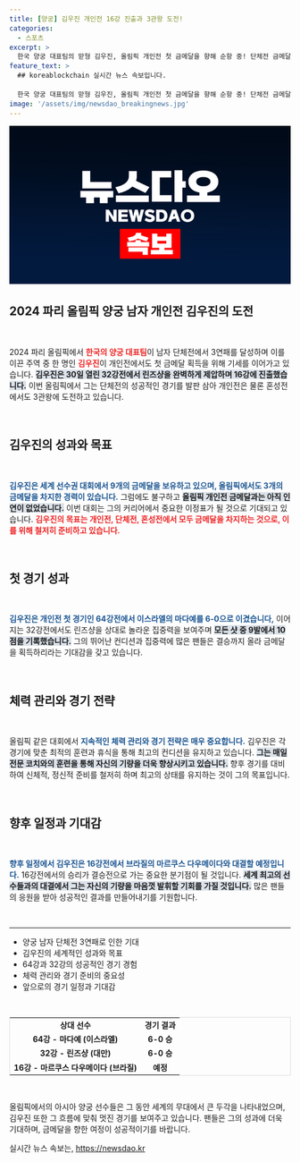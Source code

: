 ```yaml
---
title: [양궁] 김우진 개인전 16강 진출과 3관왕 도전!
categories:
  - 스포츠
excerpt: >
  한국 양궁 대표팀의 맏형 김우진, 올림픽 개인전 첫 금메달을 향해 순항 중! 단체전 금메달에 이어 32강에서 6-0 완승, 16강에서 브라질과 맞붙습니다. 세계 최고의 궁사, 3관왕 도전의 행보를 주목하세요!
feature_text: >
  ## koreablockchain 실시간 뉴스 속보입니다.

  한국 양궁 대표팀의 맏형 김우진, 올림픽 개인전 첫 금메달을 향해 순항 중! 단체전 금메달에 이어 32강에서 6-0 완승, 16강에서 브라질과 맞붙습니다. 세계 최고의 궁사, 3관왕 도전의 행보를 주목하세요!
image: '/assets/img/newsdao_breakingnews.jpg'
---
```


<p><img src="/assets/img/newsdao_breakingnews.jpg" alt="koreablockchain 속보" /></p>

<h2 data-ke-size="size26">2024 파리 올림픽 양궁 남자 개인전 김우진의 도전</h2>

<p data-ke-size="size16">&nbsp;</p>

<p data-ke-size="size16">2024 파리 올림픽에서 <b><span style="color: #ee2323;">한국의 양궁 대표팀</span></b>이 남자 단체전에서 3연패를 달성하며 이를 이끈 주역 중 한 명인 <b><span style="color: #ee2323;">김우진</span></b>이 개인전에서도 첫 금메달 획득을 위해 기세를 이어가고 있습니다. <b><span style="background-color: #21538527;">김우진은 30일 열린 32강전에서 린즈샹을 완벽하게 제압하며 16강에 진출했습니다.</span></b> 이번 올림픽에서 그는 단체전의 성공적인 경기를 발판 삼아 개인전은 물론 혼성전에서도 3관왕에 도전하고 있습니다.</p>

<p data-ke-size="size16">&nbsp;</p>

<h2 data-ke-size="size26">김우진의 성과와 목표</h2>

<p data-ke-size="size16">&nbsp;</p>

<p data-ke-size="size16"><b><span style="color: #1a5490;">김우진은 세계 선수권 대회에서 9개의 금메달을 보유하고 있으며, 올림픽에서도 3개의 금메달을 차지한 경력이 있습니다.</span></b> 그럼에도 불구하고 <b><span style="background-color: #21538527;">올림픽 개인전 금메달과는 아직 인연이 없었습니다.</span></b> 이번 대회는 그의 커리어에서 중요한 이정표가 될 것으로 기대되고 있습니다. <b><span style="color: #ee2323;">김우진의 목표는 개인전, 단체전, 혼성전에서 모두 금메달을 차지하는 것으로, 이를 위해 철저히 준비하고 있습니다.</span></b></p>

<p data-ke-size="size16">&nbsp;</p>

<h2 data-ke-size="size26">첫 경기 성과</h2>

<p data-ke-size="size16">&nbsp;</p>

<p data-ke-size="size16"><b><span style="color: #1a5490;">김우진은 개인전 첫 경기인 64강전에서 이스라엘의 마다예를 6-0으로 이겼습니다,</span></b> 이어지는 32강전에서도 린즈샹을 상대로 놀라운 집중력을 보여주며 <b><span style="background-color: #21538527;">모든 샷 중 9발에서 10점을 기록했습니다.</span></b> 그의 뛰어난 컨디션과 집중력에 많은 팬들은 결승까지 올라 금메달을 획득하리라는 기대감을 갖고 있습니다.</p>

<p data-ke-size="size16">&nbsp;</p>

<h2 data-ke-size="size26">체력 관리와 경기 전략</h2>

<p data-ke-size="size16">&nbsp;</p>

<p data-ke-size="size16">올림픽 같은 대회에서 <b><span style="color: #1a5490;">지속적인 체력 관리와 경기 전략은 매우 중요합니다.</span></b> 김우진은 각 경기에 맞춘 최적의 훈련과 휴식을 통해 최고의 컨디션을 유지하고 있습니다. <b><span style="background-color: #21538527;">그는 매일 전문 코치와의 훈련을 통해 자신의 기량을 더욱 향상시키고 있습니다.</span></b> 향후 경기를 대비하여 신체적, 정신적 준비를 철저히 하며 최고의 상태를 유지하는 것이 그의 목표입니다.</p>

<p data-ke-size="size16">&nbsp;</p>

<h2 data-ke-size="size26">향후 일정과 기대감</h2>

<p data-ke-size="size16">&nbsp;</p>

<p data-ke-size="size16"><b><span style="color: #1a5490;">향후 일정에서 김우진은 16강전에서 브라질의 마르쿠스 다우메이다와 대결할 예정입니다.</span></b> 16강전에서의 승리가 결승전으로 가는 중요한 분기점이 될 것입니다. <b><span style="background-color: #21538527;">세계 최고의 선수들과의 대결에서 그는 자신의 기량을 마음껏 발휘할 기회를 가질 것입니다.</span></b> 많은 팬들의 응원을 받아 성공적인 결과를 만들어내기를 기원합니다.</p>

<p data-ke-size="size16">&nbsp;</p>

<hr />

<ul>
    <li>양궁 남자 단체전 3연패로 인한 기대</li>
    <li>김우진의 세계적인 성과와 목표</li>
    <li>64강과 32강의 성공적인 경기 경험</li>
    <li>체력 관리와 경기 준비의 중요성</li>
    <li> 앞으로의 경기 일정과 기대감</li>
</ul> 

<p data-ke-size="size16">&nbsp;</p>

<table style="width:100%; border:1px solid #ddd;">
    <tr>
        <td style="text-align: center; height: 17px;"><b>상대 선수</b></td>
        <td style="text-align: center; height: 17px;"><b>경기 결과</b></td>
    </tr>
    <tr>
        <td style="text-align: center; height: 17px;"><b>64강 - 마다예 (이스라엘)</b></td>
        <td style="text-align: center; height: 17px;"><b>6-0 승</b></td>
    </tr>
    <tr>
        <td style="text-align: center; height: 17px;"><b>32강 - 린즈샹 (대만)</b></td>
        <td style="text-align: center; height: 17px;"><b>6-0 승</b></td>
    </tr>
    <tr>
        <td style="text-align: center; height: 17px;"><b>16강 - 마르쿠스 다우메이다 (브라질)</b></td>
        <td style="text-align: center; height: 17px;"><b>예정</b></td>
    </tr>
</table>

<p data-ke-size="size16">&nbsp;</p> 

<p data-ke-size="size16">올림픽에서의 아시아 양궁 선수들은 그 동안 세계의 무대에서 큰 두각을 나타내었으며, 김우진 또한 그 흐름에 맞춰 멋진 경기를 보여주고 있습니다. 팬들은 그의 성과에 더욱 기대하며, 금메달을 향한 여정이 성공적이기를 바랍니다.</p>
실시간 뉴스 속보는, <a href="https://newsdao.kr" rel="dofollow">https://newsdao.kr</a>


